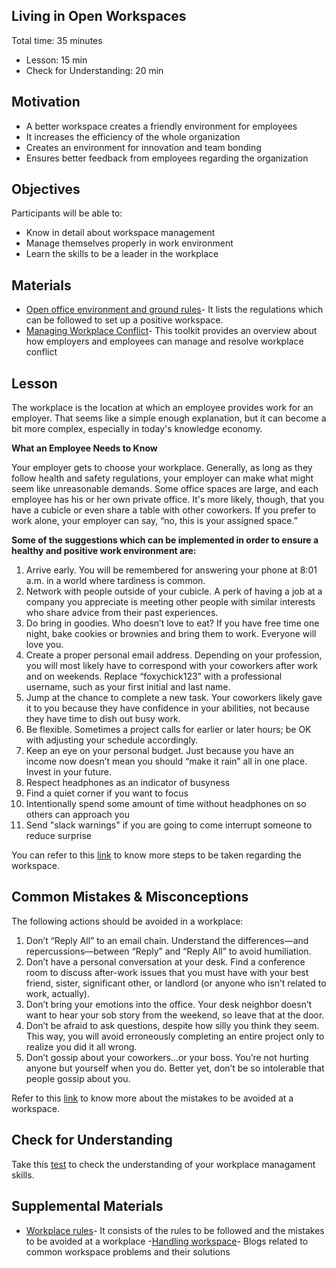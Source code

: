 ## Living in Open Workspaces

Total time: 35 minutes

- Lesson: 15 min
- Check for Understanding: 20 min

## Motivation

- A better workspace creates a friendly environment for employees
- It increases the efficiency of the whole organization
- Creates an environment for innovation and team bonding
- Ensures better feedback from employees regarding the organization

## Objectives

Participants will be able to:

- Know in detail about workspace management
- Manage themselves properly in work environment
- Learn the skills to be a leader in the workplace

## Materials

- [Open office environment and ground rules](https://www.coworkingresources.org/blog/open-office-etiquette-and-ground-rules)- It lists the regulations which can be followed to set up a positive workspace.
- [Managing Workplace Conflict](https://www.shrm.org/resourcesandtools/tools-and-samples/toolkits/pages/managingworkplaceconflict.aspx)- This toolkit provides an overview about how employers and employees can manage and resolve workplace conflict


## Lesson

The workplace is the location at which an employee provides work for an employer. That seems like a simple enough explanation, but it can become a bit more complex, especially in today's knowledge economy.

**What an Employee Needs to Know**

Your employer gets to choose your workplace. Generally, as long as they follow health and safety regulations, your employer can make what might seem like unreasonable demands. Some office spaces are large, and each employee has his or her own private office. It's more likely, though, that you have a cubicle or even share a table with other coworkers. If you prefer to work alone, your employer can say, “no, this is your assigned space.”

**Some of the suggestions which can be implemented in order to ensure a healthy and positive work environment are:**
1.  Arrive early. You will be remembered for answering your phone at 8:01 a.m. in a world where tardiness is common.
2.  Network with people outside of your cubicle. A perk of having a job at a company you appreciate is meeting other people with similar interests who share advice from their past experiences.
3.  Do bring in goodies. Who doesn’t love to eat? If you have free time one night, bake cookies or brownies and bring them to work. Everyone will love you.
4.  Create a proper personal email address. Depending on your profession, you will most likely have to correspond with your coworkers after work and on weekends. Replace “foxychick123” with a professional username, such as your first initial and last name.
5.  Jump at the chance to complete a new task. Your coworkers likely gave it to you because they have confidence in your abilities, not because they have time to dish out busy work.
6.  Be flexible. Sometimes a project calls for earlier or later hours; be OK with adjusting your schedule accordingly.
7.  Keep an eye on your personal budget. Just because you have an income now doesn’t mean you should “make it rain” all in one place. Invest in your future.
8.  Respect headphones as an indicator of busyness
9.  Find a quiet corner if you want to focus
10. Intentionally spend some amount of time without headphones on so others can approach you
11. Send "slack warnings" if you are going to come interrupt someone to reduce surprise

You can refer to this [link](https://www.northeastern.edu/graduate/blog/workplace-etiquette/) to know more steps to be taken regarding the workspace.

## Common Mistakes & Misconceptions

The following actions should be avoided in a workplace:

1.  Don’t “Reply All” to an email chain. Understand the differences—and repercussions—between “Reply” and “Reply All” to avoid humiliation.
2.  Don’t have a personal conversation at your desk. Find a conference room to discuss after-work issues that you must have with your best friend, sister, significant other, or landlord (or anyone who isn’t related to work, actually).
3.  Don’t bring your emotions into the office. Your desk neighbor doesn’t want to hear your sob story from the weekend, so leave that at the door.
4.  Don’t be afraid to ask questions, despite how silly you think they seem. This way, you will avoid erroneously completing an entire project only to realize you did it all wrong.
5.  Don’t gossip about your coworkers…or your boss. You’re not hurting anyone but yourself when you do. Better yet, don’t be so intolerable that people gossip about you.

Refer to this [link](https://www.northeastern.edu/graduate/blog/workplace-etiquette/) to know more about the mistakes to be avoided at a workspace.





## Check for Understanding

Take this [test](http://www.managementcenter.org/tools/quiz/) to check the understanding of your workplace managament skills.

## Supplemental Materials

- [Workplace rules](https://www.northeastern.edu/graduate/blog/workplace-etiquette/)- It consists of the rules to be followed and the mistakes to be avoided at a workplace
-[Handling workspace](https://www.coworkingresources.org/blog-categories/resources-tag?page=1)- Blogs related to common workspace problems and their solutions

